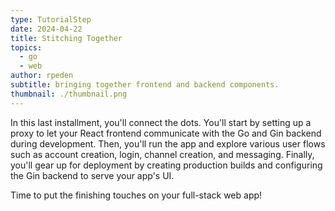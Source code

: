 ```yaml
---
type: TutorialStep
date: 2024-04-22
title: Stitching Together
topics:
  - go
  - web
author: rpeden
subtitle: bringing together frontend and backend components.
thumbnail: ./thumbnail.png
---
```


In this last installment, you'll connect the dots. You'll start by setting up a proxy to let your React frontend communicate with the Go and Gin backend during development. Then, you'll run the app and explore various user flows such as account creation, login, channel creation, and messaging. Finally, you'll gear up for deployment by creating production builds and configuring the Gin backend to serve your app's UI.

Time to put the finishing touches on your full-stack web app!
